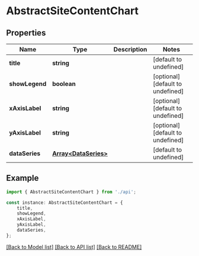 # AbstractSiteContentChart


## Properties

Name | Type | Description | Notes
------------ | ------------- | ------------- | -------------
**title** | **string** |  | [default to undefined]
**showLegend** | **boolean** |  | [optional] [default to undefined]
**xAxisLabel** | **string** |  | [optional] [default to undefined]
**yAxisLabel** | **string** |  | [optional] [default to undefined]
**dataSeries** | [**Array&lt;DataSeries&gt;**](DataSeries.md) |  | [default to undefined]

## Example

```typescript
import { AbstractSiteContentChart } from './api';

const instance: AbstractSiteContentChart = {
    title,
    showLegend,
    xAxisLabel,
    yAxisLabel,
    dataSeries,
};
```

[[Back to Model list]](../README.md#documentation-for-models) [[Back to API list]](../README.md#documentation-for-api-endpoints) [[Back to README]](../README.md)
